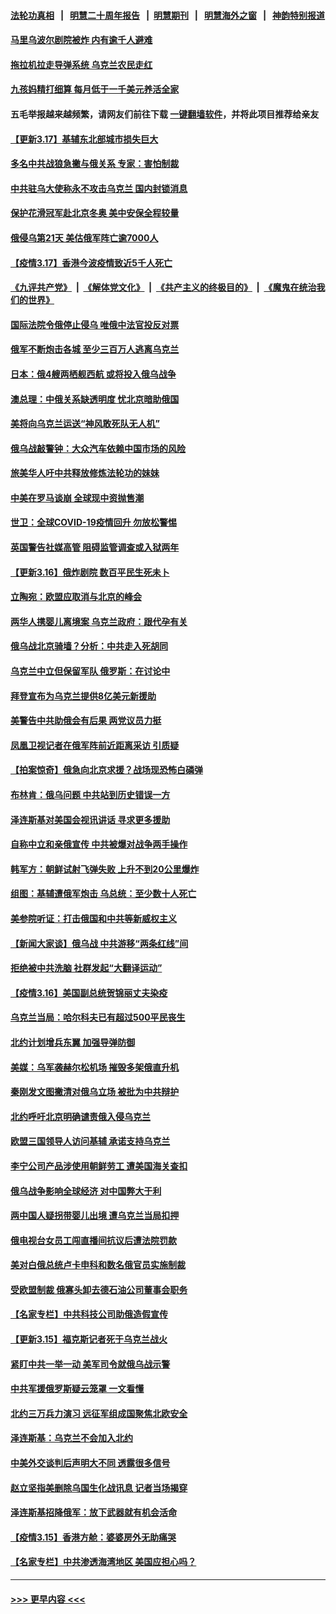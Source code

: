 #### [法轮功真相](https://github.com/gfw-breaker/truth/blob/master/README.md?t=0) &nbsp;&nbsp;|&nbsp;&nbsp; [明慧二十周年报告](https://github.com/gfw-breaker/mh-reports/blob/master/README.md?t=0) &nbsp;&nbsp;|&nbsp;&nbsp;[明慧期刊](https://github.com/gfw-breaker/mh-qikan) &nbsp;&nbsp;|&nbsp;&nbsp; [明慧海外之窗](https://github.com/gfw-breaker/mh-news/blob/master/README.md?t=0) &nbsp;&nbsp;|&nbsp;&nbsp; [神韵特别报道](https://github.com/gfw-breaker/mh-news/blob/master/shenyun.md?t=0)
#### [马里乌波尔剧院被炸 内有逾千人避难](../pages/nsc418/n13653192.md?t=03180051) 
#### [拖拉机拉走导弹系统 乌克兰农民走红](../pages/nsc418/n13653719.md?t=03180051) 
#### [九孩妈精打细算 每月低于一千美元养活全家](../pages/nsc418/n13652819.md?t=03180051) 
#### 五毛举报越来越频繁，请网友们前往下载 [一键翻墙软件](https://github.com/gfw-breaker/ssr-accounts)，并将此项目推荐给亲友
#### [【更新3.17】基辅东北部城市损失巨大](../pages/nsc418/n13653347.md?t=03180051) 
#### [多名中共战狼急撇与俄关系 专家：害怕制裁](../pages/nsc418/n13653607.md?t=03180051) 
#### [中共驻乌大使称永不攻击乌克兰 国内封锁消息](../pages/nsc418/n13652870.md?t=03180051) 
#### [保护花滑冠军赴北京冬奥 美中安保全程较量](../pages/nsc418/n13653428.md?t=03180051) 
#### [俄侵乌第21天 美估俄军阵亡逾7000人](../pages/nsc418/n13652921.md?t=03180051) 
#### [【疫情3.17】香港今波疫情致近5千人死亡](../pages/nsc418/n13652762.md?t=03180051) 
#### [《九评共产党》](https://github.com/begood0513/9ping.md/blob/master/README.md) &nbsp;|&nbsp; [《解体党文化》](../../../../jtdwh.md/blob/master/README.md)  &nbsp;|&nbsp; [《共产主义的终极目的》](../../../../gczydzjmd.md/blob/master/README.md) &nbsp;|&nbsp; [《魔鬼在统治我们的世界》](../../../../mgztzwmdsj.md/blob/master/README.md) 
#### [国际法院令俄停止侵乌 唯俄中法官投反对票](../pages/nsc418/n13652268.md?t=03180051) 
#### [俄军不断炮击各城 至少三百万人逃离乌克兰](../pages/nsc418/n13652830.md?t=03180051) 
#### [日本：俄4艘两栖舰西航 或将投入俄乌战争](../pages/nsc418/n13652370.md?t=03180051) 
#### [澳总理：中俄关系缺透明度 忧北京暗助俄国](../pages/nsc418/n13652355.md?t=03180051) 
#### [美将向乌克兰运送“神风敢死队无人机”](../pages/nsc418/n13652089.md?t=03180051) 
#### [俄乌战敲警钟：大众汽车依赖中国市场的风险](../pages/nsc418/n13652030.md?t=03180051) 
#### [旅美华人吁中共释放修炼法轮功的妹妹](../pages/nsc418/n13650621.md?t=03180051) 
#### [中美在罗马谈崩 全球现中资抛售潮](../pages/nsc418/n13653610.md?t=03180051) 
#### [世卫：全球COVID-19疫情回升 勿放松警惕](../pages/nsc418/n13651701.md?t=03180051) 
#### [英国警告社媒高管 阻碍监管调查或入狱两年](../pages/nsc418/n13651516.md?t=03180051) 
#### [【更新3.16】俄炸剧院 数百平民生死未卜](../pages/nsc418/n13650532.md?t=03180051) 
#### [立陶宛：欧盟应取消与北京的峰会](../pages/nsc418/n13651183.md?t=03180051) 
#### [两华人携婴儿离境案 乌克兰政府：跟代孕有关](../pages/nsc418/n13651393.md?t=03180051) 
#### [俄乌战北京骑墙？分析：中共走入死胡同](../pages/nsc418/n13651162.md?t=03180051) 
#### [乌克兰中立但保留军队 俄罗斯：在讨论中](../pages/nsc418/n13650929.md?t=03180051) 
#### [拜登宣布为乌克兰提供8亿美元新援助](../pages/nsc418/n13651290.md?t=03180051) 
#### [美警告中共助俄会有后果 两党议员力挺](../pages/nsc418/n13650644.md?t=03180051) 
#### [凤凰卫视记者在俄军阵前近距离采访 引质疑](../pages/nsc418/n13651165.md?t=03180051) 
#### [【拍案惊奇】俄急向北京求援？战场现恐怖白磷弹](../pages/nsc418/n13650714.md?t=03180051) 
#### [布林肯：俄乌问题 中共站到历史错误一方](../pages/nsc418/n13651053.md?t=03180051) 
#### [泽连斯基对美国会视讯讲话 寻求更多援助](../pages/nsc418/n13650906.md?t=03180051) 
#### [自称中立和亲俄宣传 中共被爆对战争两手操作](../pages/nsc418/n13650420.md?t=03180051) 
#### [韩军方：朝鲜试射飞弹失败 上升不到20公里爆炸](../pages/nsc418/n13651003.md?t=03180051) 
#### [组图：基辅遭俄军炮击 乌总统：至少数十人死亡](../pages/nsc418/n13650234.md?t=03180051) 
#### [美参院听证：打击俄国和中共等新威权主义](../pages/nsc418/n13650648.md?t=03180051) 
#### [【新闻大家谈】俄乌战 中共游移“两条红线”间](../pages/nsc418/n13648890.md?t=03180051) 
#### [拒绝被中共洗脑 社群发起“大翻译运动”](../pages/nsc418/n13650120.md?t=03180051) 
#### [【疫情3.16】美国副总统贺锦丽丈夫染疫](../pages/nsc418/n13649709.md?t=03180051) 
#### [乌克兰当局：哈尔科夫已有超过500平民丧生](../pages/nsc418/n13649858.md?t=03180051) 
#### [北约计划增兵东翼 加强导弹防御](../pages/nsc418/n13649485.md?t=03180051) 
#### [美媒：乌军袭赫尔松机场 摧毁多架俄直升机](../pages/nsc418/n13649351.md?t=03180051) 
#### [秦刚发文图撇清对俄乌立场 被批为中共辩护](../pages/nsc418/n13649053.md?t=03180051) 
#### [北约呼吁北京明确谴责俄入侵乌克兰](../pages/nsc418/n13649118.md?t=03180051) 
#### [欧盟三国领导人访问基辅 承诺支持乌克兰](../pages/nsc418/n13649073.md?t=03180051) 
#### [李宁公司产品涉使用朝鲜劳工 遭美国海关查扣](../pages/nsc418/n13648805.md?t=03180051) 
#### [俄乌战争影响全球经济 对中国弊大于利](../pages/nsc418/n13649011.md?t=03180051) 
#### [两中国人疑拐带婴儿出境 遭乌克兰当局扣押](../pages/nsc418/n13648398.md?t=03180051) 
#### [俄电视台女员工闯直播间抗议后遭法院罚款](../pages/nsc418/n13648651.md?t=03180051) 
#### [美对白俄总统卢卡申科和数名俄官员实施制裁](../pages/nsc418/n13648635.md?t=03180051) 
#### [受欧盟制裁 俄寡头卸去德石油公司董事会职务](../pages/nsc418/n13648362.md?t=03180051) 
#### [【名家专栏】中共科技公司助俄造假宣传](../pages/nsc418/n13647728.md?t=03180051) 
#### [【更新3.15】福克斯记者死于乌克兰战火](../pages/nsc418/n13647504.md?t=03180051) 
#### [紧盯中共一举一动 美军司令就俄乌战示警](../pages/nsc418/n13648238.md?t=03180051) 
#### [中共军援俄罗斯疑云笼罩 一文看懂](../pages/nsc418/n13648233.md?t=03180051) 
#### [北约三万兵力演习 远征军组成国聚焦北欧安全](../pages/nsc418/n13644618.md?t=03180051) 
#### [泽连斯基：乌克兰不会加入北约](../pages/nsc418/n13648246.md?t=03180051) 
#### [中美外交谈判后声明大不同 透露很多信号](../pages/nsc418/n13648223.md?t=03180051) 
#### [赵立坚指美删除乌国生化战讯息 记者当场揭穿](../pages/nsc418/n13648112.md?t=03180051) 
#### [泽连斯基招降俄军：放下武器就有机会活命](../pages/nsc418/n13647511.md?t=03180051) 
#### [【疫情3.15】香港方舱：婆婆房外无助痛哭](../pages/nsc418/n13647182.md?t=03180051) 
#### [【名家专栏】中共渗透海湾地区 美国应担心吗？](../pages/nsc418/n13642995.md?t=03180051) 

----
#### [ >>> 更早内容 <<< ](../indexes/nsc418-earlier.md)
